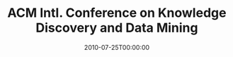 ---
acronym: KDD-2010
date: '2010-07-25T00:00:00'
ext_url: http://www.kdd.org/kdd2010/
location: Washington, DC, USA
submission_date: '2010-02-02T00:00:00'
title: ACM Intl. Conference on Knowledge Discovery and Data Mining
---